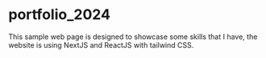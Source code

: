 # portfolio_2024
This sample web page is designed to showcase some skills that I have, the website is using NextJS and ReactJS with tailwind CSS.
